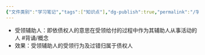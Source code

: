 ```yaml
---
{"文件类别":"学习笔记","tags":["知识点"],"dg-publish":true,"permalink":"/学习笔记/知识点cheese/受领辅助人/","dgPassFrontmatter":true,"created":"2024-07-30T12:05:22.476+08:00","updated":"2024-09-11T12:20:12.428+08:00"}
---
```


- 受领辅助人：即依债权人的意思在受领给付的过程中作为其辅助人从事活动的人 #背诵/概念 
- 效果：受领辅助人的受领行为及过错归属于债权人